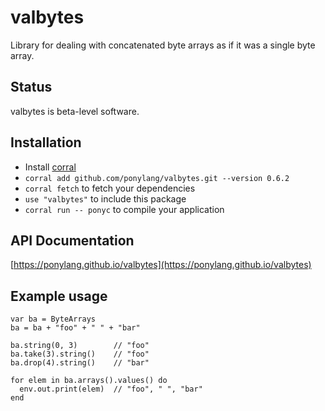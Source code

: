 # valbytes

Library for dealing with concatenated byte arrays as if it was a single byte array.

## Status

valbytes is beta-level software.

## Installation

* Install [corral](https://github.com/ponylang/corral)
* `corral add github.com/ponylang/valbytes.git --version 0.6.2`
* `corral fetch` to fetch your dependencies
* `use "valbytes"` to include this package
* `corral run -- ponyc` to compile your application

## API Documentation

[https://ponylang.github.io/valbytes](https://ponylang.github.io/valbytes)

## Example usage

```pony
var ba = ByteArrays
ba = ba + "foo" + " " + "bar"

ba.string(0, 3)        // "foo"
ba.take(3).string()    // "foo"
ba.drop(4).string()    // "bar"

for elem in ba.arrays().values() do
  env.out.print(elem)  // "foo", " ", "bar"
end
```
